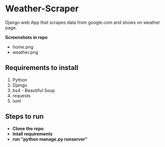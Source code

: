 # Weather-Scraper

Django web App that scrapes data from google.com and shows on weather page.

 **Screenshots in repo**
 - home.png 
 - weather.png 
 
## Requirements to install
1) Python
2) Django
3) bs4 - Beautiful Soup
4) requests
5) lxml

## Steps to run

- **Clone the repo**
- **Intall requirements**
- **run "python manage.py runserver"**
